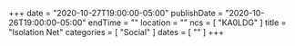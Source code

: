 +++
date = "2020-10-27T19:00:00-05:00"
publishDate = "2020-10-26T19:00:00-05:00"
endTime = ""
location = ""
ncs = [ "KA0LDG" ]
title = "Isolation Net"
categories = [ "Social" ]
dates = [ "" ]
+++
